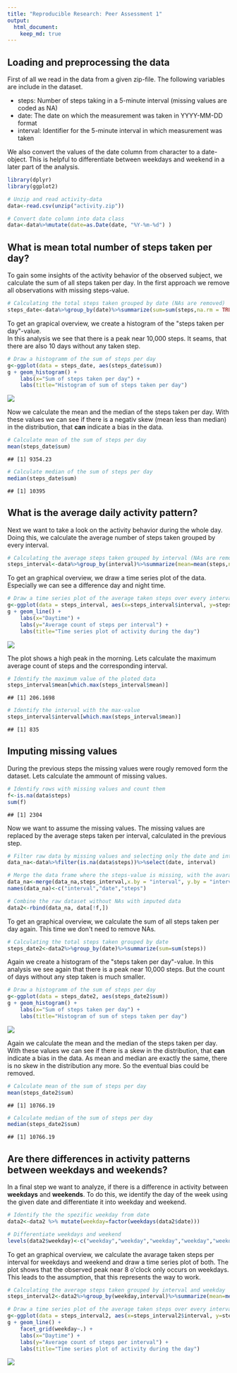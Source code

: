 ```yaml
---
title: "Reproducible Research: Peer Assessment 1"
output: 
  html_document:
    keep_md: true
---
```



## Loading and preprocessing the data
First of all we read in the data from a given zip-file. The following variables are include in the dataset.  
- steps: Number of steps taking in a 5-minute interval (missing values are coded as NA)  
- date: The date on which the measurement was taken in YYYY-MM-DD format  
- interval: Identifier for the 5-minute interval in which measurement was taken  

We also convert the values of the date column from character to a date-object. This is helpful to differentiate between weekdays and weekend in a later part of the analysis.  
  


```r
library(dplyr)
library(ggplot2)

# Unzip and read activity-data
data<-read.csv(unzip("activity.zip"))

# Convert date column into data class
data<-data%>%mutate(date=as.Date(date, "%Y-%m-%d") )
```


## What is mean total number of steps taken per day?
To gain some insights of the activity behavior of the observed subject, we calculate the sum of all steps taken per day. In the first approach we remove all observations with missing steps-value. 
  


```r
# Calculating the total steps taken grouped by date (NAs are removed)
steps_date<-data%>%group_by(date)%>%summarize(sum=sum(steps,na.rm = TRUE))
```

To get an grapical overview, we create a histogram of the "steps taken per day"-value.  
In this analysis we see that there is a peak near 10,000 steps. It seams, that there are also 10 days without any taken step.  
  

```r
# Draw a histogramm of the sum of steps per day
g<-ggplot(data = steps_date, aes(steps_date$sum))
g + geom_histogram() +
    labs(x="Sum of steps taken per day") +
    labs(title="Histogram of sum of steps taken per day")
```

![](PA1_template_files/figure-html/unnamed-chunk-3-1.png)<!-- -->

  
Now we calculate the mean and the median of the steps taken per day. With these values we can see if there is a negativ skew (mean less than median) in the distribution, that **can** indicate a bias in the data.  
  

```r
# Calculate mean of the sum of steps per day 
mean(steps_date$sum)
```

```
## [1] 9354.23
```

```r
# Calculate median of the sum of steps per day 
median(steps_date$sum)
```

```
## [1] 10395
```


## What is the average daily activity pattern?
Next we want to take a look on the activity behavior during the whole day. Doing this, we calculate the average number of steps taken grouped by every interval.


```r
# Calculating the average steps taken grouped by interval (NAs are removed)
steps_interval<-data%>%group_by(interval)%>%summarize(mean=mean(steps,na.rm = TRUE))
```

To get an graphical overview, we draw a time series plot of the data. Especially we can see a difference day and night time.  


```r
# Draw a time series plot of the average taken steps over every interval of the day
g<-ggplot(data = steps_interval, aes(x=steps_interval$interval, y=steps_interval$mean))
g + geom_line() +
    labs(x="Daytime") +
    labs(y="Average count of steps per interval") +
    labs(title="Time series plot of activity during the day")
```

![](PA1_template_files/figure-html/unnamed-chunk-6-1.png)<!-- -->

  
The plot shows a high peak in the morning. Lets calculate the maximum average count of steps and the corresponding interval.  


```r
# Identify the maximum value of the ploted data
steps_interval$mean[which.max(steps_interval$mean)]
```

```
## [1] 206.1698
```

```r
# Identify the interval with the max-value
steps_interval$interval[which.max(steps_interval$mean)]
```

```
## [1] 835
```


## Imputing missing values
During the previous steps the missing values were rougly removed form the dataset. Lets calculate the ammount of missing values.  
  

```r
# Identify rows with missing values and count them
f<-is.na(data$steps)
sum(f)
```

```
## [1] 2304
```

Now we want to assume the missing values. The missing values are replaced by the average steps taken per interval, calculated in the previous step.  
  

```r
# Filter raw data by missing values and selecting only the date and interval column
data_na<-data%>%filter(is.na(data$steps))%>%select(date, interval)

# Merge the data frame where the steps-value is missing, with the avarage steps per interval
data_na<-merge(data_na,steps_interval,x.by = "interval", y.by = "interval", all= TRUE)
names(data_na)<-c("interval","date","steps")

# Combine the raw dataset without NAs with imputed data
data2<-rbind(data_na, data[!f,])
```
  
To get an graphical overview, we calculate the sum of all steps taken per day again. This time we don't need to remove NAs.
  

```r
# Calculating the total steps taken grouped by date
steps_date2<-data2%>%group_by(date)%>%summarize(sum=sum(steps))
```
  
Again we create a histogram of the "steps taken per day"-value.
In this analysis we see again that there is a peak near 10,000 steps. But the count of days without any step taken is much smaller.


```r
# Draw a histogramm of the sum of steps per day
g<-ggplot(data = steps_date2, aes(steps_date2$sum))
g + geom_histogram() +
    labs(x="Sum of steps taken per day") +
    labs(title="Histogram of sum of steps taken per day")
```

![](PA1_template_files/figure-html/unnamed-chunk-11-1.png)<!-- -->
  
Again we calculate the mean and the median of the steps taken per day. With these values we can see if there is a skew in the distribution, that **can** indicate a bias in the data. As mean and median are exactly the same, there is no skew in the distribution any more. So the eventual bias could be removed.  
  

```r
# Calculate mean of the sum of steps per day 
mean(steps_date2$sum)
```

```
## [1] 10766.19
```

```r
# Calculate median of the sum of steps per day
median(steps_date2$sum)
```

```
## [1] 10766.19
```

## Are there differences in activity patterns between weekdays and weekends?
In a final step we want to analyze, if there is a difference in activity between **weekdays** and **weekends**. To do this, we identify the day of the week using the given date and differentiate it into weekday and weekend.



```r
# Identify the the spezific weekday from date
data2<-data2 %>% mutate(weekday=factor(weekdays(data2$date)))

# Differentiate weekdays and weekend
levels(data2$weekday)<-c("weekday","weekday","weekday","weekday","weekday","weekend","weekend") 
```

To get an graphical overview, we calculate the avarage taken steps per interval for weekdays and weekend and draw a time series plot of both. The plot shows that the observed peak near 8 o'clock only occurs on weekdays. This leads to the assumption, that this represents the way to work. 


```r
# Calculating the average steps taken grouped by interval and weekday
steps_interval2<-data2%>%group_by(weekday,interval)%>%summarize(mean=mean(steps))

# Draw a time series plot of the average taken steps over every interval of the day for weekdays and weekend
g<-ggplot(data = steps_interval2, aes(x=steps_interval2$interval, y=steps_interval2$mean, col=weekday))
g + geom_line() + 
    facet_grid(weekday~.) +
    labs(x="Daytime") +
    labs(y="Average count of steps per interval") +
    labs(title="Time series plot of activity during the day")
```

![](PA1_template_files/figure-html/unnamed-chunk-14-1.png)<!-- -->

